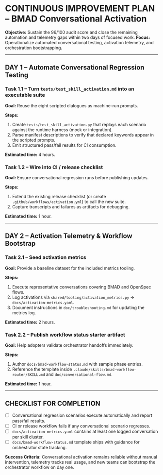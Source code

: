 # CONTINUOUS IMPROVEMENT PLAN – BMAD Conversational Activation

**Objective:** Sustain the 96/100 audit score and close the remaining automation and telemetry gaps within two days of focused work.
**Focus:** Operationalize automated conversational testing, activation telemetry, and orchestration bootstrapping.

---

## DAY 1 – Automate Conversational Regression Testing

### Task 1.1 – Turn `tests/test_skill_activation.md` into an executable suite
**Goal:** Reuse the eight scripted dialogues as machine-run prompts.

**Steps:**
1. Create `tests/test_skill_activation.py` that replays each scenario against the runtime harness (mock or integration).
2. Parse manifest descriptions to verify that declared keywords appear in the scripted prompts.
3. Emit structured pass/fail results for CI consumption.

**Estimated time:** 4 hours.

### Task 1.2 – Wire into CI / release checklist
**Goal:** Ensure conversational regression runs before publishing updates.

**Steps:**
1. Extend the existing release checklist (or create `.github/workflows/activation.yml`) to call the new suite.
2. Capture transcripts and failures as artifacts for debugging.

**Estimated time:** 1 hour.

---

## DAY 2 – Activation Telemetry & Workflow Bootstrap

### Task 2.1 – Seed activation metrics
**Goal:** Provide a baseline dataset for the included metrics tooling.

**Steps:**
1. Execute representative conversations covering BMAD and OpenSpec flows.
2. Log activations via `shared/tooling/activation_metrics.py` → `docs/activation-metrics.yaml`.
3. Document instructions in `doc/troubleshooting.md` for updating the metrics log.

**Estimated time:** 2 hours.

### Task 2.2 – Publish workflow status starter artifact
**Goal:** Help adopters validate orchestrator handoffs immediately.

**Steps:**
1. Author `docs/bmad-workflow-status.md` with sample phase entries.
2. Reference the template inside `.claude/skills/bmad-workflow-router/SKILL.md` and `doc/conversational-flow.md`.

**Estimated time:** 1 hour.

---

## CHECKLIST FOR COMPLETION

- [ ] Conversational regression scenarios execute automatically and report pass/fail results.
- [ ] CI or release workflow fails if any conversational scenario regresses.
- [ ] `docs/activation-metrics.yaml` contains at least one logged conversation per skill cluster.
- [ ] `docs/bmad-workflow-status.md` template ships with guidance for orchestrator state tracking.

**Success Criteria:** Conversational activation remains reliable without manual intervention, telemetry tracks real usage, and new teams can bootstrap the orchestrator workflow on day one.
